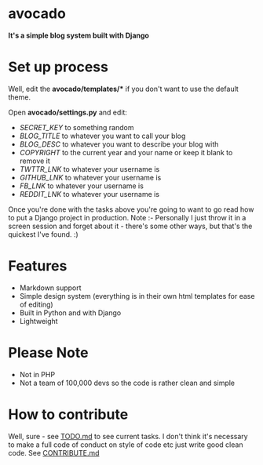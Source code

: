 # avocado
__It's a simple blog system built with Django__

# Set up process 
Well, edit the __avocado/templates/*__ if you don't want to use the default theme.

Open __avocado/settings.py__ and edit:
- _SECRET_KEY_ to something random
- _BLOG_TITLE_ to whatever you want to call your blog
- _BLOG_DESC_ to whatever you want to describe your blog with
- _COPYRIGHT_ to the current year and your name or keep it blank to remove it
- _TWTTR_LNK_ to whatever your username is
- _GITHUB_LNK_ to whatever your username is
- _FB_LNK_ to whatever your username is
- _REDDIT_LNK_ to whatever your username is

Once you're done with the tasks above you're going to want to go read how to put a Django project in production.
Note :- Personally I just throw it in a screen session and forget about it - there's some other ways, but that's the quickest I've found. :)

# Features
- Markdown support
- Simple design system (everything is in their own html templates for ease of editing)
- Built in Python and with Django
- Lightweight

# Please Note
- Not in PHP
- Not a team of 100,000 devs so the code is rather clean and simple

# How to contribute 
Well, sure - see [TODO.md](https://github.com/trdwll/avocado/blob/master/TODO.md) to see current tasks. I don't think it's necessary to make a full code of conduct on style of code etc just write good clean code. See [CONTRIBUTE.md](https://github.com/trdwll/avocado/blob/master/CONTRIBUTE.md)
